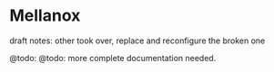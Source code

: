 # Mellanox

draft notes: other took over, replace and reconfigure the broken one

@todo: @todo: more complete documentation needed.

